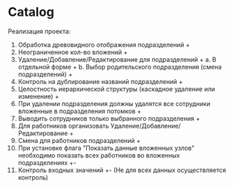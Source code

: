 # Catalog


Реализация проекта:
1. Обработка древовидного отображения подразделений +
2. Неограниченное кол-во вложений +
3. Удаление/Добавление/Редактирование для подразделений +
  a. В отдельной форме +
  b. Выбор родительского подразделения (смена подразделений) +
4. Контроль на дублирование названий подразделений +
5. Целостность иерархической структуры (каскадное удаление или изменение) +
6. При удалении подразделения должны удалятся все сотрудники вложенные в подразделения потомков +
7. Выводить сотрудников только выбранного подразделения +
8. Для работников организовать Удаление/Добавление/Редактирование +
9. Смена для работников подразделений +
10. При установке флага "Показать данные вложенных узлов" необходимо показать 
всех работников во вложенных подразделениях +-
11. Контроль входных значений +- (Не для всех данных осуществляется контроль)



